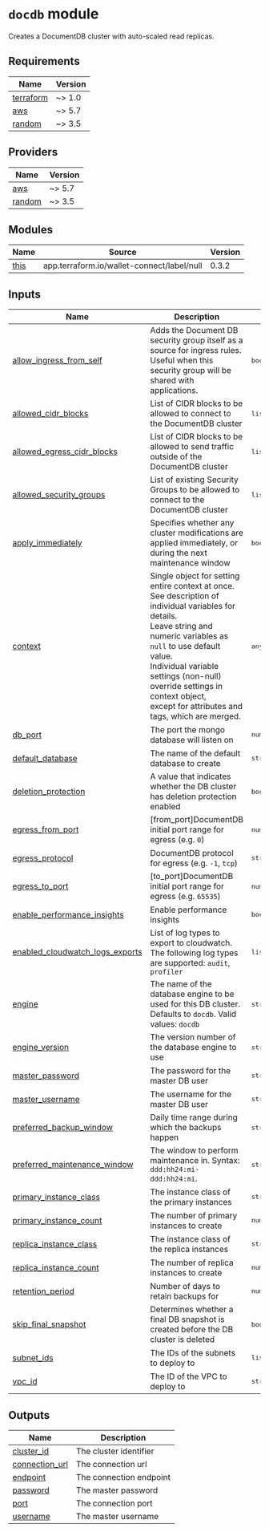 # `docdb` module

Creates a DocumentDB cluster with auto-scaled read replicas.

<!-- BEGIN_TF_DOCS -->

## Requirements

| Name | Version |
|------|---------|
| <a name="requirement_terraform"></a> [terraform](#requirement\_terraform) | ~> 1.0 |
| <a name="requirement_aws"></a> [aws](#requirement\_aws) | ~> 5.7 |
| <a name="requirement_random"></a> [random](#requirement\_random) | ~> 3.5 |
## Providers

| Name | Version |
|------|---------|
| <a name="provider_aws"></a> [aws](#provider\_aws) | ~> 5.7 |
| <a name="provider_random"></a> [random](#provider\_random) | ~> 3.5 |
## Modules

| Name | Source | Version |
|------|--------|---------|
| <a name="module_this"></a> [this](#module\_this) | app.terraform.io/wallet-connect/label/null | 0.3.2 |

## Inputs
| Name | Description | Type | Default | Required |
|------|-------------|------|---------|:--------:|
| <a name="input_allow_ingress_from_self"></a> [allow\_ingress\_from\_self](#input\_allow\_ingress\_from\_self) | Adds the Document DB security group itself as a source for ingress rules. Useful when this security group will be shared with applications. |  <pre lang="json">bool</pre> |  <pre lang="json">false</pre> |  no |
| <a name="input_allowed_cidr_blocks"></a> [allowed\_cidr\_blocks](#input\_allowed\_cidr\_blocks) | List of CIDR blocks to be allowed to connect to the DocumentDB cluster |  <pre lang="json">list(string)</pre> |  <pre lang="json">[]</pre> |  no |
| <a name="input_allowed_egress_cidr_blocks"></a> [allowed\_egress\_cidr\_blocks](#input\_allowed\_egress\_cidr\_blocks) | List of CIDR blocks to be allowed to send traffic outside of the DocumentDB cluster |  <pre lang="json">list(string)</pre> |  <pre lang="json">[<br>  "0.0.0.0/0"<br>]</pre> |  no |
| <a name="input_allowed_security_groups"></a> [allowed\_security\_groups](#input\_allowed\_security\_groups) | List of existing Security Groups to be allowed to connect to the DocumentDB cluster |  <pre lang="json">list(string)</pre> |  <pre lang="json">[]</pre> |  no |
| <a name="input_apply_immediately"></a> [apply\_immediately](#input\_apply\_immediately) | Specifies whether any cluster modifications are applied immediately, or during the next maintenance window |  <pre lang="json">bool</pre> |  <pre lang="json">true</pre> |  no |
| <a name="input_context"></a> [context](#input\_context) | Single object for setting entire context at once.<br>See description of individual variables for details.<br>Leave string and numeric variables as `null` to use default value.<br>Individual variable settings (non-null) override settings in context object,<br>except for attributes and tags, which are merged. |  <pre lang="json">any</pre> |  <pre lang="json">n/a</pre> |  yes |
| <a name="input_db_port"></a> [db\_port](#input\_db\_port) | The port the mongo database will listen on |  <pre lang="json">number</pre> |  <pre lang="json">27017</pre> |  no |
| <a name="input_default_database"></a> [default\_database](#input\_default\_database) | The name of the default database to create |  <pre lang="json">string</pre> |  <pre lang="json">n/a</pre> |  yes |
| <a name="input_deletion_protection"></a> [deletion\_protection](#input\_deletion\_protection) | A value that indicates whether the DB cluster has deletion protection enabled |  <pre lang="json">bool</pre> |  <pre lang="json">false</pre> |  no |
| <a name="input_egress_from_port"></a> [egress\_from\_port](#input\_egress\_from\_port) | [from\_port]DocumentDB initial port range for egress (e.g. `0`) |  <pre lang="json">number</pre> |  <pre lang="json">0</pre> |  no |
| <a name="input_egress_protocol"></a> [egress\_protocol](#input\_egress\_protocol) | DocumentDB protocol for egress (e.g. `-1`, `tcp`) |  <pre lang="json">string</pre> |  <pre lang="json">"-1"</pre> |  no |
| <a name="input_egress_to_port"></a> [egress\_to\_port](#input\_egress\_to\_port) | [to\_port]DocumentDB initial port range for egress (e.g. `65535`) |  <pre lang="json">number</pre> |  <pre lang="json">0</pre> |  no |
| <a name="input_enable_performance_insights"></a> [enable\_performance\_insights](#input\_enable\_performance\_insights) | Enable performance insights |  <pre lang="json">bool</pre> |  <pre lang="json">false</pre> |  no |
| <a name="input_enabled_cloudwatch_logs_exports"></a> [enabled\_cloudwatch\_logs\_exports](#input\_enabled\_cloudwatch\_logs\_exports) | List of log types to export to cloudwatch. The following log types are supported: `audit`, `profiler` |  <pre lang="json">list(string)</pre> |  <pre lang="json">[]</pre> |  no |
| <a name="input_engine"></a> [engine](#input\_engine) | The name of the database engine to be used for this DB cluster. Defaults to `docdb`. Valid values: `docdb` |  <pre lang="json">string</pre> |  <pre lang="json">null</pre> |  no |
| <a name="input_engine_version"></a> [engine\_version](#input\_engine\_version) | The version number of the database engine to use |  <pre lang="json">string</pre> |  <pre lang="json">null</pre> |  no |
| <a name="input_master_password"></a> [master\_password](#input\_master\_password) | The password for the master DB user |  <pre lang="json">string</pre> |  <pre lang="json">""</pre> |  no |
| <a name="input_master_username"></a> [master\_username](#input\_master\_username) | The username for the master DB user |  <pre lang="json">string</pre> |  <pre lang="json">"db\_admin"</pre> |  no |
| <a name="input_preferred_backup_window"></a> [preferred\_backup\_window](#input\_preferred\_backup\_window) | Daily time range during which the backups happen |  <pre lang="json">string</pre> |  <pre lang="json">null</pre> |  no |
| <a name="input_preferred_maintenance_window"></a> [preferred\_maintenance\_window](#input\_preferred\_maintenance\_window) | The window to perform maintenance in. Syntax: `ddd:hh24:mi-ddd:hh24:mi`. |  <pre lang="json">string</pre> |  <pre lang="json">null</pre> |  no |
| <a name="input_primary_instance_class"></a> [primary\_instance\_class](#input\_primary\_instance\_class) | The instance class of the primary instances |  <pre lang="json">string</pre> |  <pre lang="json">n/a</pre> |  yes |
| <a name="input_primary_instance_count"></a> [primary\_instance\_count](#input\_primary\_instance\_count) | The number of primary instances to create |  <pre lang="json">number</pre> |  <pre lang="json">n/a</pre> |  yes |
| <a name="input_replica_instance_class"></a> [replica\_instance\_class](#input\_replica\_instance\_class) | The instance class of the replica instances |  <pre lang="json">string</pre> |  <pre lang="json">n/a</pre> |  yes |
| <a name="input_replica_instance_count"></a> [replica\_instance\_count](#input\_replica\_instance\_count) | The number of replica instances to create |  <pre lang="json">number</pre> |  <pre lang="json">n/a</pre> |  yes |
| <a name="input_retention_period"></a> [retention\_period](#input\_retention\_period) | Number of days to retain backups for |  <pre lang="json">number</pre> |  <pre lang="json">null</pre> |  no |
| <a name="input_skip_final_snapshot"></a> [skip\_final\_snapshot](#input\_skip\_final\_snapshot) | Determines whether a final DB snapshot is created before the DB cluster is deleted |  <pre lang="json">bool</pre> |  <pre lang="json">true</pre> |  no |
| <a name="input_subnet_ids"></a> [subnet\_ids](#input\_subnet\_ids) | The IDs of the subnets to deploy to |  <pre lang="json">list(string)</pre> |  <pre lang="json">n/a</pre> |  yes |
| <a name="input_vpc_id"></a> [vpc\_id](#input\_vpc\_id) | The ID of the VPC to deploy to |  <pre lang="json">string</pre> |  <pre lang="json">n/a</pre> |  yes |
## Outputs

| Name | Description |
|------|-------------|
| <a name="output_cluster_id"></a> [cluster\_id](#output\_cluster\_id) | The cluster identifier |
| <a name="output_connection_url"></a> [connection\_url](#output\_connection\_url) | The connection url |
| <a name="output_endpoint"></a> [endpoint](#output\_endpoint) | The connection endpoint |
| <a name="output_password"></a> [password](#output\_password) | The master password |
| <a name="output_port"></a> [port](#output\_port) | The connection port |
| <a name="output_username"></a> [username](#output\_username) | The master username |


<!-- END_TF_DOCS -->

